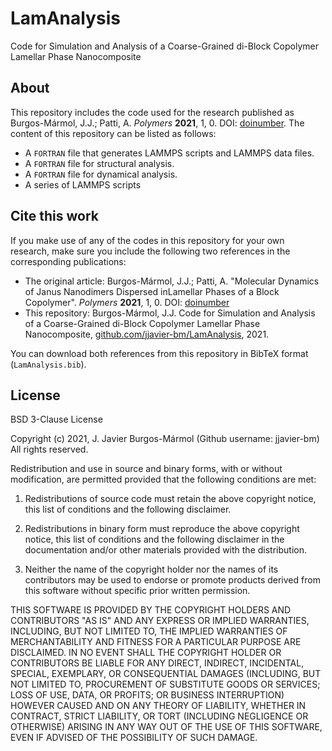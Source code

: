 # LamAnalysis
Code for Simulation and Analysis of a Coarse-Grained di-Block Copolymer Lamellar Phase Nanocomposite

## About
This repository includes the code used for the research published as Burgos-Mármol, J.J.; Patti, A. *Polymers* **2021**, 1, 0. DOI: [doinumber](https://doi.org/). The content of this repository can be listed as follows:

- A ``FORTRAN`` file that generates LAMMPS scripts and LAMMPS data files.
- A ``FORTRAN`` file for structural analysis.
- A ``FORTRAN`` file for dynamical analysis.
- A series of LAMMPS scripts

## Cite this work
If you make use of any of the codes in this repository for your own research, make sure you include the following two references in the corresponding publications:

- The original article: Burgos-Mármol, J.J.; Patti, A. "Molecular Dynamics of Janus Nanodimers Dispersed inLamellar Phases of a Block Copolymer". *Polymers* **2021**, 1, 0. DOI: [doinumber](https://doi.org/)
- This repository: Burgos-Mármol, J.J. Code for Simulation and Analysis of a Coarse-Grained di-Block Copolymer Lamellar Phase Nanocomposite, [github.com/jjavier-bm/LamAnalysis](https://github.com/jjavier-bm/LamAnalysis), 2021.

You can download both references from this repository in BibTeX format (`LamAnalysis.bib`).

## License
BSD 3-Clause License

Copyright (c) 2021, J. Javier Burgos-Mármol (Github username: jjavier-bm)
All rights reserved.

Redistribution and use in source and binary forms, with or without
modification, are permitted provided that the following conditions are met:

1. Redistributions of source code must retain the above copyright notice, this
   list of conditions and the following disclaimer.

2. Redistributions in binary form must reproduce the above copyright notice,
   this list of conditions and the following disclaimer in the documentation
   and/or other materials provided with the distribution.

3. Neither the name of the copyright holder nor the names of its
   contributors may be used to endorse or promote products derived from
   this software without specific prior written permission.

THIS SOFTWARE IS PROVIDED BY THE COPYRIGHT HOLDERS AND CONTRIBUTORS "AS IS"
AND ANY EXPRESS OR IMPLIED WARRANTIES, INCLUDING, BUT NOT LIMITED TO, THE
IMPLIED WARRANTIES OF MERCHANTABILITY AND FITNESS FOR A PARTICULAR PURPOSE ARE
DISCLAIMED. IN NO EVENT SHALL THE COPYRIGHT HOLDER OR CONTRIBUTORS BE LIABLE
FOR ANY DIRECT, INDIRECT, INCIDENTAL, SPECIAL, EXEMPLARY, OR CONSEQUENTIAL
DAMAGES (INCLUDING, BUT NOT LIMITED TO, PROCUREMENT OF SUBSTITUTE GOODS OR
SERVICES; LOSS OF USE, DATA, OR PROFITS; OR BUSINESS INTERRUPTION) HOWEVER
CAUSED AND ON ANY THEORY OF LIABILITY, WHETHER IN CONTRACT, STRICT LIABILITY,
OR TORT (INCLUDING NEGLIGENCE OR OTHERWISE) ARISING IN ANY WAY OUT OF THE USE
OF THIS SOFTWARE, EVEN IF ADVISED OF THE POSSIBILITY OF SUCH DAMAGE.

